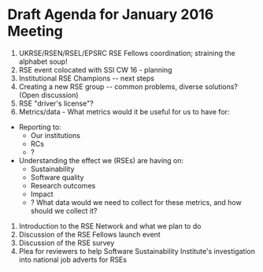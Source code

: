 Draft Agenda for January 2016 Meeting
=====================================

1. UKRSE/RSEN/RSEL/EPSRC RSE Fellows coordination; straining the alphabet soup!
1. RSE event colocated with SSI CW 16 - planning
1. Institutional RSE Champions -- next steps
1. Creating a new RSE group -- common problems, diverse solutions? (Open discussion)
1. RSE "driver's license"?
1. Metrics/data - What metrics would it be useful for us to have for:
  * Reporting to:
    * Our institutions
    * RCs
    * ?
  * Understanding the effect we (RSEs) are having on:
    * Sustainability
    * Software quality
    * Research outcomes
    * Impact
    * ?
  What data would we need to collect for these metrics, and how should we collect it?
1. Introduction to the RSE Network and what we plan to do
1. Discussion of the RSE Fellows launch event
1. Discussion of the RSE survey
1. Plea for reviewers to help Software Sustainability Institute's investigation into national job adverts for RSEs
